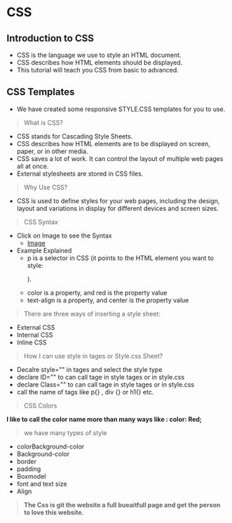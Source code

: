 # CSS

## Introduction to CSS
* CSS is the language we use to style an HTML document.
* CSS describes how HTML elements should be displayed.
* This tutorial will teach you CSS from basic to advanced. 

## CSS Templates
* We have created some responsive STYLE.CSS templates for you to use.

> What is CSS?
* CSS stands for Cascading Style Sheets.
* CSS describes how HTML elements are to be displayed on screen, paper, or in other media.
* CSS saves a lot of work. It can control the layout of multiple web pages all at once.
* External stylesheets are stored in CSS files.

>Why Use CSS?
* CSS is used to define styles for your web pages, including the design, layout and variations in display for different devices and screen sizes.

>CSS Syntax
* Click on Image to see the Syntax
     * [Image]("https://www.w3schools.com/css/selector.gif")
* Example Explained
     * p is a selector in CSS (it points to the HTML element you want to style: <p>).
     * color is a property, and red is the property value
     * text-align is a property, and center is the property value

>There are three ways of inserting a style sheet:

 * External CSS 
 * Internal CSS
 * Inline CSS


>How I can use style in tages or Style.css Sheet?
* Decalre style="" in tages and select the style type
* declare ID="" to can call tage in style tages or in style.css
* declare Class="" to can call tage in style tages or in style.css
* call the name of tags like p{} , div {} or h1{} etc.

> CSS Colors

**I like to call the color name more than many ways like : color: Red;**

>we have many types of style
* colorBackground-color
* Background-color
* border
* padding
* Boxmodel
* font and text size
* Align

>**The Css is git the website a full bueaitfull page and get the person to love this website.**